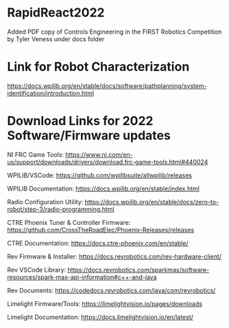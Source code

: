 # RapidReact2022
Added PDF copy of Controls Engineering in the FIRST Robotics Competition by Tyler Veness under docs folder

# Link for Robot Characterization
https://docs.wpilib.org/en/stable/docs/software/pathplanning/system-identification/introduction.html

# Download Links for 2022 Software/Firmware updates

NI FRC Game Tools:
https://www.ni.com/en-us/support/downloads/drivers/download.frc-game-tools.html#440024

WPILIB/VSCode:
https://github.com/wpilibsuite/allwpilib/releases

WPILIB Documentation:
https://docs.wpilib.org/en/stable/index.html

Radio Configuration Utility:
https://docs.wpilib.org/en/stable/docs/zero-to-robot/step-3/radio-programming.html

CTRE Phoenix Tuner & Controller Firmware:
https://github.com/CrossTheRoadElec/Phoenix-Releases/releases

CTRE Documentation:
https://docs.ctre-phoenix.com/en/stable/

Rev Firmware & Installer:
https://docs.revrobotics.com/rev-hardware-client/

Rev VSCode Library:
https://docs.revrobotics.com/sparkmax/software-resources/spark-max-api-information#c++-and-java

Rev Documents:
https://codedocs.revrobotics.com/java/com/revrobotics/

Limelight Firmware/Tools:
https://limelightvision.io/pages/downloads

Limelight Documentation:
https://docs.limelightvision.io/en/latest/
